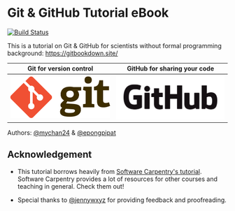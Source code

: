 # Git & GitHub Tutorial eBook

[![Build Status](https://travis-ci.org/mychan24/git_github_bookdown.svg?branch=master)](https://travis-ci.org/mychan24/git_github_bookdown)

This is a tutorial on Git & GitHub for scientists without formal programming background: https://gitbookdown.site/

Git for version control      |  GitHub for sharing your code
:-------------------------:|:-------------------------:
![](img/Git-Logo-2Color.png)  |  ![](img/GitHub_Logo.png)


Authors: [@mychan24](https://github.com/mychan24) & [@epongpipat](https://github.com/epongpipat)

## Acknowledgement

* This tutorial borrows heavily from [Software Carpentry's tutorial](https://swcarpentry.github.io/git-novice/). Software Carpentry provides a lot of resources for other courses and teaching in general. Check them out!

* Special thanks to [@jennywxyz](https://github.com/jennywxyz) for providing feedback and proofreading.

